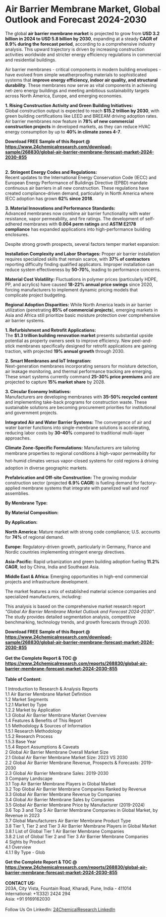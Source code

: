 <h1>Air Barrier Membrane Market, Global Outlook and Forecast 2024-2030</h1><p>The global <strong>air barrier membrane market</strong> is projected to grow from <strong>USD 3.2 billion in 2024 to USD 5.8 billion by 2030</strong>, expanding at a steady <strong>CAGR of 8.9% during the forecast period</strong>, according to a comprehensive industry analysis. This upward trajectory is driven by increasing construction activities worldwide and stricter energy efficiency regulations in commercial and residential buildings.</p><p>Air barrier membranes - critical components in modern building envelopes - have evolved from simple weatherproofing materials to sophisticated systems that <strong>improve energy efficiency, indoor air quality, and structural durability</strong>. These membranes now serve as vital components in achieving net-zero energy buildings and meeting ambitious sustainability targets across North America, Europe, and emerging economies.</p><p><strong>1. Rising Construction Activity and Green Building Initiatives:</strong><br>
Global construction output is expected to reach <strong>$15.2 trillion by 2030</strong>, with green building certifications like LEED and BREEAM driving adoption rates. Air barrier membranes now feature in <strong>78% of new commercial construction projects</strong> in developed markets, as they can reduce HVAC energy consumption by up to <strong>40% in climate zones 4-7</strong>.</p><div><b>Download FREE Sample of this Report @ 
            <a href="https://www.24chemicalresearch.com/download-sample/268830/global-air-barrier-membrane-forecast-market-2024-2030-855">
            https://www.24chemicalresearch.com/download-sample/268830/global-air-barrier-membrane-forecast-market-2024-2030-855</a></b></div><br><p><strong>2. Stringent Energy Codes and Regulations:</strong><br>
Recent updates to the International Energy Conservation Code (IECC) and European Energy Performance of Buildings Directive (EPBD) mandate continuous air barriers in all new construction. These regulations have created compliance-driven demand, particularly in North America where IECC adoption has grown <strong>62% since 2018</strong>.</p><p><strong>3. Material Innovations and Performance Standards:</strong><br>
Advanced membranes now combine air barrier functionality with water resistance, vapor permeability, and fire ratings. The development of self-adhered membranes with <strong>0.004 perm ratings</strong> and <strong>ASTM E2178 compliance</strong> has expanded applications into high-performance building enclosures.</p><p>Despite strong growth prospects, several factors temper market expansion:</p><p><strong>Installation Complexity and Labor Shortages:</strong> Proper air barrier installation requires specialized skills that remain scarce, with <strong>37% of contractors</strong> reporting difficulty finding qualified applicators. Improper installation can reduce system effectiveness by <strong>50-70%</strong>, leading to performance concerns.</p><p><strong>Material Cost Volatility:</strong> Fluctuations in polymer prices (particularly HDPE, PP, and acrylics) have caused <strong>18-22% annual price swings</strong> since 2020, forcing manufacturers to implement dynamic pricing models that complicate project budgeting.</p><p><strong>Regional Adoption Disparities:</strong> While North America leads in air barrier utilization (penetrating <strong>85% of commercial projects</strong>), emerging markets in Asia and Africa still prioritize basic moisture protection over comprehensive air barrier systems.</p><p><strong>1. Refurbishment and Retrofit Applications:</strong><br>
The <strong>$1.3 trillion building renovation market</strong> presents substantial upside potential as property owners seek to improve efficiency. New peel-and-stick membranes specifically designed for retrofit applications are gaining traction, with projected <strong>19% annual growth</strong> through 2030.</p><p><strong>2. Smart Membranes and IoT Integration:</strong><br>
Next-generation membranes incorporating sensors for moisture detection, air leakage monitoring, and thermal performance tracking are emerging. These smart systems currently command <strong>25-30% price premiums</strong> and are projected to capture <strong>15% market share</strong> by 2028.</p><p><strong>3. Circular Economy Initiatives:</strong><br>
Manufacturers are developing membranes with <strong>35-50% recycled content</strong> and implementing take-back programs for construction waste. These sustainable solutions are becoming procurement priorities for institutional and government projects.</p><p><strong>Integrated Air and Water Barrier Systems:</strong> The convergence of air and water barrier functions into single-membrane solutions is accelerating, reducing labor costs by <strong>30-40%</strong> compared to traditional multi-layer approaches.</p><p><strong>Climate Zone-Specific Formulations:</strong> Manufacturers are tailoring membrane properties to regional conditions â high-vapor permeability for hot-humid climates versus vapor-closed systems for cold regions â driving adoption in diverse geographic markets.</p><p><strong>Prefabrication and Off-site Construction:</strong> The growing modular construction sector (projected <strong>6.9% CAGR</strong>) is fueling demand for factory-applied membrane systems that integrate with panelized wall and roof assemblies.</p><p><strong>By Membrane Type:</strong></p><p><strong>By Material Composition:</strong></p><p><strong>By Application:</strong></p><p><strong>North America:</strong> Mature market with strong code compliance; U.S. accounts for <strong>74%</strong> of regional demand.</p><p><strong>Europe:</strong> Regulatory-driven growth, particularly in Germany, France and Nordic countries implementing stringent energy directives.</p><p><strong>Asia-Pacific:</strong> Rapid urbanization and green building adoption fueling <strong>11.2% CAGR</strong>, led by China, India and Southeast Asia.</p><p><strong>Middle East &amp; Africa:</strong> Emerging opportunities in high-end commercial projects and infrastructure development.</p><p>The market features a mix of established material science companies and specialized manufacturers, including:</p><p>This analysis is based on the comprehensive market research report <em>"Global Air Barrier Membrane Market Outlook and Forecast 2024-2030"</em>. The study provides detailed segmentation analysis, competitive benchmarking, technology trends, and growth forecasts through 2030.</p><div><b>Download FREE Sample of this Report @ 
            <a href="https://www.24chemicalresearch.com/download-sample/268830/global-air-barrier-membrane-forecast-market-2024-2030-855">
            https://www.24chemicalresearch.com/download-sample/268830/global-air-barrier-membrane-forecast-market-2024-2030-855</a></b></div><br><div><b>Get the Complete Report & TOC @ 
            <a href="https://www.24chemicalresearch.com/reports/268830/global-air-barrier-membrane-forecast-market-2024-2030-855">
            https://www.24chemicalresearch.com/reports/268830/global-air-barrier-membrane-forecast-market-2024-2030-855</a></b></div><br>
            <b>Table of Content:</b><p>1 Introduction to Research & Analysis Reports<br />
    1.1 Air Barrier Membrane Market Definition<br />
    1.2 Market Segments<br />
        1.2.1 Market by Type<br />
        1.2.2 Market by Application<br />
    1.3 Global Air Barrier Membrane Market Overview<br />
    1.4 Features & Benefits of This Report<br />
    1.5 Methodology & Sources of Information<br />
        1.5.1 Research Methodology<br />
        1.5.2 Research Process<br />
        1.5.3 Base Year<br />
        1.5.4 Report Assumptions & Caveats<br />
2 Global Air Barrier Membrane Overall Market Size<br />
    2.1 Global Air Barrier Membrane Market Size: 2023 VS 2030<br />
    2.2 Global Air Barrier Membrane Revenue, Prospects & Forecasts: 2019-2030<br />
    2.3 Global Air Barrier Membrane Sales: 2019-2030<br />
3 Company Landscape<br />
    3.1 Top Air Barrier Membrane Players in Global Market<br />
    3.2 Top Global Air Barrier Membrane Companies Ranked by Revenue<br />
    3.3 Global Air Barrier Membrane Revenue by Companies<br />
    3.4 Global Air Barrier Membrane Sales by Companies<br />
    3.5 Global Air Barrier Membrane Price by Manufacturer (2019-2024)<br />
    3.6 Top 3 and Top 5 Air Barrier Membrane Companies in Global Market, by Revenue in 2023<br />
    3.7 Global Manufacturers Air Barrier Membrane Product Type<br />
    3.8 Tier 1, Tier 2 and Tier 3 Air Barrier Membrane Players in Global Market<br />
        3.8.1 List of Global Tier 1 Air Barrier Membrane Companies<br />
        3.8.2 List of Global Tier 2 and Tier 3 Air Barrier Membrane Companies<br />
4 Sights by Product<br />
    4.1 Overview<br />
        4.1.1 By Type - Glob</p><div><b>Get the Complete Report & TOC @ 
            <a href="https://www.24chemicalresearch.com/reports/268830/global-air-barrier-membrane-forecast-market-2024-2030-855">
            https://www.24chemicalresearch.com/reports/268830/global-air-barrier-membrane-forecast-market-2024-2030-855</a></b></div><br><b>CONTACT US:</b><br>
            203A, City Vista, Fountain Road, Kharadi, Pune, India - 411014<br>
            International: +1(332) 2424 294<br>
            Asia: +91 9169162030 <br><br>
            Follow Us On LinkedIn: <a href="https://www.linkedin.com/company/24chemicalresearch/">24ChemicalResearch LinkedIn</a>